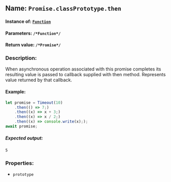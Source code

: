 ## Name: `Promise.classPrototype.then`

#### Instance of: [`Function`](Function.md)

#### Parameters: `/*Function*/`

#### Return value: `/*Promise*/`

### Description:

When asynchronous operation associated with 
this promise completes its resulting value is
passed to callback supplied with then method.
Represents value returned by that callback.

#### Example:

```js
let promise = Timeout(10)
    .then(() => 7;)
    .then((x) => x + 3;)
    .then((x) => x / 2;)
    .then((x) => console.write(x););
await promise;
```

##### Expected output:

```
5
```

### Properties:

- `prototype`


